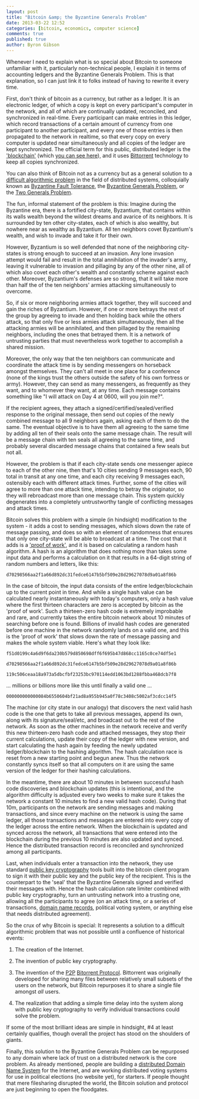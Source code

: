 ```yaml
---
layout: post
title: "Bitcoin &amp; the Byzantine Generals Problem"
date: 2013-03-22 12:52
categories: [bitcoin, economics, computer science]
comments: true
published: true
author: Byron Gibson
---
```


Whenever I need to explain what is so special about Bitcoin to someone unfamiliar with it, particularly non-technical people, I explain it in terms of accounting ledgers and the Byzantine Generals Problem.  This is that explanation, so I can just link it to folks instead of having to rewrite it every time.

First, don't think of bitcoin as a currency, but rather as a ledger.  It is an electronic ledger, of which a copy is kept on every participant's computer in the network, and all of which are continually updated, reconciled, and synchronized in real-time.  Every participant can make entries in this ledger, which record transactions of a certain amount of currency from one participant to another participant, and every one of those entries is then propagated to the network in realtime, so that every copy on every computer is updated near simultaneously and all copies of the ledger are kept synchronized.  The official term for this public, distributed ledger is the ['blockchain'][1] (which [you can see here][2]), and it uses [Bittorrent][11] technology to keep all copies synchronized.

You can also think of Bitcoin not as a currency but as a general solution to a [difficult algorithmic problem][6] in the field of distributed systems, colloquially known as [Byzantine Fault Tolerance][3], the [Byzantine Generals Problem][4], or the [Two Generals Problem][5].

<!-- more -->

The fun, informal statement of the problem is this:  Imagine during the Byzantine era, there is a fortified city-state, Byzantium, that contains within its walls wealth beyond the wildest dreams and avarice of its neighbors.  It is surrounded by ten other city-states, each of which is also wealthy, but nowhere near as wealthy as Byzantium.  All ten neighbors covet Byzantium's wealth, and wish to invade and take it for their own.

However, Byzantium is so well defended that none of the neighboring city-states is strong enough to succeed at an invasion.  Any lone invasion attempt would fail and result in the total annihilation of the invader's army, leaving it vulnerable to invasion and pillaging by any of the other nine, all of which also covet each other's wealth and constantly scheme against each other.  Moreover, Byzantium's defenses are so strong, that it will take more than half the of the ten neighbors' armies attacking simultaneously to overcome.  

So, if six or more neighboring armies attack together, they will succeed and gain the riches of Byzantium.  However, if one or more betrays the rest of the group by agreeing to invade and then holding back while the others attack, so that only five or less armies attack simultaneously, then all the attacking armies will be annihilated, and then pillaged by the remaining neighbors, including the ones that betrayed them.  It is a network of untrusting parties that must nevertheless work together to accomplish a shared mission.

Moreover, the only way that the ten neighbors can communicate and coordinate the attack time is by sending messengers on horseback amongst themselves.  They can't all meet in one place for a conference (none of the kings trust the others outside the safety of his own fortress or army).  However, they can send as many messengers, as frequently as they want, and to whomever they want, at any time.  Each message contains something like "I will attack on Day 4 at 0600, will you join me?". 

If the recipient agrees, they attach a signed/certified/sealed/verified response to the original message, then send out copies of the newly combined message to all 9 neighbors again, asking each of them to do the same.  The eventual objective is to have them all agreeing to the same time by adding all ten of their seals onto the same message chain.  The result will be a message chain with ten seals all agreeing to the same time, and probably several discarded message chains that contained a few seals but not all.

However, the problem is that if each city-state sends one messenger apiece to each of the other nine, then that's 10 cities sending 9 messages each, 90 total in transit at any one time, and each city receiving 9 messages each, ostensibly each with different attack times.  Further, some of the cities will agree to more than one attack time, intending to betray the originator, so they will rebroadcast more than one message chain.  This system quickly degenerates into a completely untrustworthy tangle of conflicting messages and attack times.

Bitcoin solves this problem with a simple (in hindsight) modification to the system - it adds a cost to sending messages, which slows down the rate of message passing, and does so with an element of randomness that ensures that only one city-state will be able to broadcast at a time.  The cost that it adds is a ['proof of work'][7], and it is based on calculating a random hash algorithm.  A hash is an algorithm that does nothing more than takes some input data and performs a calculation on it that results in a 64-digit string of random numbers and letters, like this:

    d70298566aa2f1a66d892dc31fedce6147b5bf509e28d29627078d9a01a8f86b

In the case of bitcoin, the input data consists of the entire ledger/blockchain up to the current point in time.  And while a single hash value can be calculated nearly instantaneously with today's computers, only a hash value where the first thirteen characters are zero is accepted by bitcoin as the 'proof of work'.  Such a thirteen-zero hash code is extremely improbable and rare, and currently takes the entire bitcoin network about 10 minutes of searching before one is found.  Billions of invalid hash codes are generated before one machine in the network randomly lands on a valid one, and this is the 'proof of work' that slows down the rate of message passing and makes the whole system viable.  Here's what they look like:

    f51d0199c4a6d9f6da230b579d850698dff6f695b47d868cc1165c0ce74df5e1

    d70298566aa2f1a66d892dc31fedce6147b5bf509e28d29627078d9a01a8f86b

    119c506ceaa18a973a5dbcfbf23253bc970114edd1063bd1288fbba468dcb7f8

... millions or billions more like this until finally a valid one ... 

    000000000000084b6550604bf21ad8a955b945a0f78c3408c5002af3cdcc14f5

The machine (or city state in our analogy) that discovers the next valid hash code is the one that gets to take all previous messages, append its own, along with its signature/seal/etc, and broadcast out to the rest of the network.  As soon as the other machines in the network receive and verify this new thirteen-zero hash code and attached messages, they stop their current calculations, update their copy of the ledger with new version, and start calculating the hash again by feeding the newly updated ledger/blockchain to the hashing algorithm.  The hash calculation race is reset from a new starting point and begun anew.  Thus the network constantly syncs itself so that all computers on it are using the same version of the ledger for their hashing calculations.

In the meantime, there are about 10 minutes in between successful hash code discoveries and blockchain updates (this is intentional, and the algorithm difficulty is adjusted every two weeks to make sure it takes the network a constant 10 minutes to find a new valid hash code).  During that 10m, participants on the network are sending messages and making transactions, and since every machine on the network is using the same ledger, all those transactions and messages are entered into every copy of the ledger across the entire network.  When the blockchain is updated and synced across the network, all transactions that were entered into the blockchain during the previous 10 minutes are also updated and synced.  Hence the distributed transaction record is reconciled and synchronized among all participants.

Last, when individuals enter a transaction into the network, they use standard [public key cryptography][8] tools built into the bitcoin client program to sign it with their public key and the public key of the recipient.  This is the counterpart to the 'seal' that the Byzantine Generals signed and verified their messages with.  Hence the hash calculation rate limiter combined with public key cryptography, turn an untrusting network into a trusting one, allowing all the participants to agree (on an attack time, or a series of transactions, [domain name records][9], political voting system, or anything else that needs distributed agreement).

So the crux of why Bitcoin is special:  It represents a solution to a difficult algorithmic problem that was not possible until a confluence of historical events:

1.  The creation of the Internet.

2.  The invention of public key cryptography.

3.  The invention of the [P2P][10] [Bitorrent Protocol][11].  Bittorrent was originally developed for sharing many files between relatively small subsets of the users on the network, but Bitcoin repurposes it to share a single file amongst *all* users.  

4.  The realization that adding a simple time delay into the system along with public key cryptography to verify individual transactions could solve the problem.  

If some of the most brilliant ideas are simple in hindsight, #4 at least certainly qualifies, though overall the project has stood on the shoulders of giants.

Finally, this solution to the Byzantine Generals Problem can be repurposed to any domain where lack of trust on a distributed network is the core problem.  As already mentioned, people are building a [distributed Domain Name System][9] for the Internet, and are working distributed voting systems for use in political elections (no website yet), for starters.  If people thought that mere filesharing disrupted the world, the Bitcoin solution and protocol are just beginning to open the floodgates.

[1]:    https://en.bitcoin.it/wiki/Blockchain
[2]:    http://blockchain.info/
[3]:    https://en.wikipedia.org/wiki/Byzantine_fault_tolerance
[4]:    http://en.wikipedia.org/wiki/Byzantine\_Generals%27\_Problem
[5]:    https://en.wikipedia.org/wiki/Two_Generals%27_Problem
[6]:    https://en.wikipedia.org/wiki/Consensus_(computer_science)
[7]:    https://en.bitcoin.it/wiki/Proof_of_work
[8]:    https://en.wikipedia.org/wiki/Public-key_cryptography
[9]:    https://dot-bit.org/Main_Page
[10]:   https://en.wikipedia.org/wiki/Peer_to_peer
[11]:   https://en.wikipedia.org/wiki/BitTorrent
